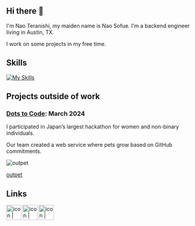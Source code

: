 ## Hi there 👋
I'm Nao Teranishi, my maiden name is Nao Sofue.
I'm a backend engineer living in Austin, TX.

I work on some projects in my free time.

## Skills
[![My Skills](https://skillicons.dev/icons?i=php,aws,jenkins,docker,python,js,ts,vue,html,css,sass,firebase)](https://www.linkedin.com/in/nao-teranishi)

## Projects outside of work

### [Dots to Code](https://twitter.com/dots_to_code): March 2024
I participated in Japan’s largest hackathon for women and non-binary individuals. 

Our team created a web service where pets grow based on GitHub commitments.

![outpet](https://github.com/hanaosan/hanaosan/assets/81733963/38861eb4-b8b6-4756-92e3-3195ccaa9c69)

[outpet](https://github.com/hapihapi-hackathon/outpet)

## Links
<a href="https://www.linkedin.com/in/nao-teranishi"><img align="left" src="https://github.com/hanaosan/hanaosan/assets/81733963/a1dd4d31-4475-4b8b-bdf4-00efe6f6ac12" alt="icon | LinkedIn" width="40px"/></a>
<a href="https://qiita.com/hanaosan"><img align="left" src="https://github.com/hanaosan/hanaosan/assets/81733963/e29e7731-9142-4972-830f-9f314b2d5a1f" alt="icon | Qiita" width="40px"/></a>
<a href="https://dev.to/hanaosan"><img align="left" src="https://github.com/hanaosan/hanaosan/assets/81733963/e177c6ff-7552-4b88-93c9-acc7b9ab3225" alt="icon | Dev.to" width="40px"/></a>


<!--
**hanaosan/hanaosan** is a ✨ _special_ ✨ repository because its `README.md` (this file) appears on your GitHub profile.

Here are some ideas to get you started:

- 🔭 I’m currently working on ...
- 🌱 I’m currently learning ...
- 👯 I’m looking to collaborate on ...
- 🤔 I’m looking for help with ...
- 💬 Ask me about ...
- 📫 How to reach me: ...
- 😄 Pronouns: ...
- ⚡ Fun fact: ...
-->
